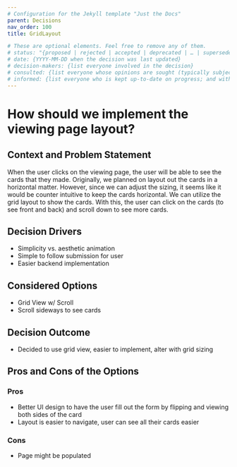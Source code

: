 ```yaml
---
# Configuration for the Jekyll template "Just the Docs"
parent: Decisions
nav_order: 100
title: GridLayout

# These are optional elements. Feel free to remove any of them.
# status: "{proposed | rejected | accepted | deprecated | … | superseded by ADR-0123"
# date: {YYYY-MM-DD when the decision was last updated}
# decision-makers: {list everyone involved in the decision}
# consulted: {list everyone whose opinions are sought (typically subject-matter experts); and with whom there is a two-way communication}
# informed: {list everyone who is kept up-to-date on progress; and with whom there is a one-way communication}
---
```

<!-- we need to disable MD025, because we use the different heading "ADR Template" in the homepage (see above) than it is foreseen in the template -->
<!-- markdownlint-disable-next-line MD025 -->
# How should we implement the viewing page layout?

## Context and Problem Statement
When the user clicks on the viewing page, the user will be able to see the cards that they made. Originally, we planned on layout out the cards in a horizontal matter. However, since we can adjust the sizing, it seems like it would be counter intuitive to keep the cards horizontal. We can utilize the grid layout to show the cards. With this, the user can click on the cards (to see front and back) and scroll down to see more cards.

## Decision Drivers
* Simplicity vs. aesthetic animation
* Simple to follow submission for user
* Easier backend implementation

## Considered Options
* Grid View w/ Scroll
* Scroll sideways to see cards

## Decision Outcome
* Decided to use grid view, easier to implement, alter with grid sizing

## Pros and Cons of the Options

### Pros
* Better UI design to have the user fill out the form by flipping and viewing both sides of the card
* Layout is easier to navigate, user can see all their cards easier

### Cons
* Page might be populated